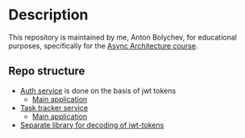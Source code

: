 # Description

This repository is maintained by me, Anton Bolychev, for educational purposes, specifically for the [Async Architecture course](https://tough-dev.school/architecture).

## Repo structure

- [Auth service](./auth/) is done on the basis of jwt tokens
    - [Main application](./auth/app/main.py)
- [Task tracker service](./tasktracker/)
    - [Main application](./tasktracker/app/main.py)
- [Separate library for decoding of jwt-tokens](./common/common/authorizer.py)


